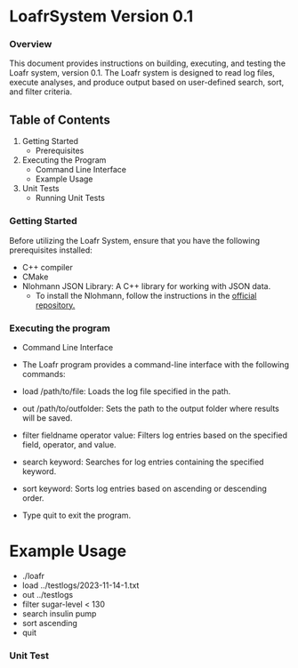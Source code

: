 # LoafrSystem Version 0.1

### Overview 
This document provides instructions on building, executing, and testing the Loafr system, version 0.1. The Loafr system is designed to read log files, execute analyses, and produce output based on user-defined search, sort, and filter criteria.

## Table of Contents 

1. Getting Started
    - Prerequisites
2. Executing the Program
    - Command Line Interface
    - Example Usage
3. Unit Tests
    - Running Unit Tests


### Getting Started
Before utilizing the Loafr System, ensure that you have the following prerequisites installed:

- C++ compiler
- CMake
- Nlohmann JSON Library: A C++ library for working with JSON data.  
    - To install the Nlohmann, follow the instructions in the [official repository.](https://github.com/nlohmann/json)


### Executing the program 
- Command Line Interface
- The Loafr program provides a command-line interface with the following commands:

- load /path/to/file: Loads the log file specified in the path.
- out /path/to/outfolder: Sets the path to the output folder where results will be saved.
- filter fieldname operator value: Filters log entries based on the specified field, operator, and value.
- search keyword: Searches for log entries containing the specified keyword.
- sort keyword: Sorts log entries based on ascending or descending order.
- Type quit to exit the program.


# Example Usage 
* ./loafr
* load ../testlogs/2023-11-14-1.txt
* out ../testlogs
* filter sugar-level < 130
* search insulin pump
* sort ascending
* quit


### Unit Test 



